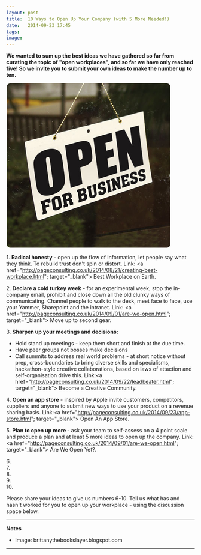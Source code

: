 ```yaml
---
layout: post
title:  10 Ways to Open Up Your Company (with 5 More Needed!)
date:   2014-09-23 17:45
tags: 
image:
---
```


**We wanted to sum up the best ideas we have gathered so far from curating the topic of "open workplaces", and so far we have only reached five! So we invite you to submit your own ideas to make the number up to ten.**

![](/libb/images/open-for-business.jpg)

1\. <b>Radical honesty</b> - open up the flow of information, let people say what they think. To rebuild trust don't spin or distort. Link: <a href="http://pageconsulting.co.uk/2014/08/21/creating-best-workplace.html"; target="_blank"> Best Workplace on Earth</a>. 

2\. <b>Declare a cold turkey week</b> - for an experimental week, stop the in-company email, prohibit and close down all the old clunky ways of communicating. Channel people to walk to the desk, meet face to face, use your Yammer, Sharepoint and the intranet. Link: <a href="http://pageconsulting.co.uk/2014/09/01/are-we-open.html"; target="_blank"> Move up to second gear</a>.  

3\. <b>Sharpen up your meetings and decisions:</b>  

  * Hold stand up meetings - keep them short and finish at the due time.  
  * Have peer groups not bosses make decisions  
  * Call summits to address real world problems - at short notice without prep, cross-boundaries to bring diverse skills and specialisms, hackathon-style creative collaborations, based on laws of attaction and self-organisation drive this. Link:<a href="http://pageconsulting.co.uk/2014/09/22/leadbeater.html"; target="_blank"> Become a Creative Community</a>.  

4\. <b>Open an app store</b> - inspired by Apple invite customers, competitors, suppliers and anyone to submit new ways to use your product on a revenue sharing basis. Link:<a href="http://pageconsulting.co.uk/2014/09/23/app-store.html"; target="_blank"> Open An App Store</a>.

5\. <b>Plan to open up more </b> - ask your team to self-assess on a 4 point scale and produce a plan and at least 5 more ideas to open up the company. Link:<a href="http://pageconsulting.co.uk/2014/09/01/are-we-open.html"; target="_blank"> Are We Open Yet?</a>. 

6\.  
7\.  
8\.  
9\.  
10\.   

Please share your ideas to give us numbers 6-10. Tell us what has and hasn't worked for you to open up your workplace - using the discussion space below.

__________________
<b>Notes</b>    
* Image: brittanythebookslayer.blogspot.com

__________________







